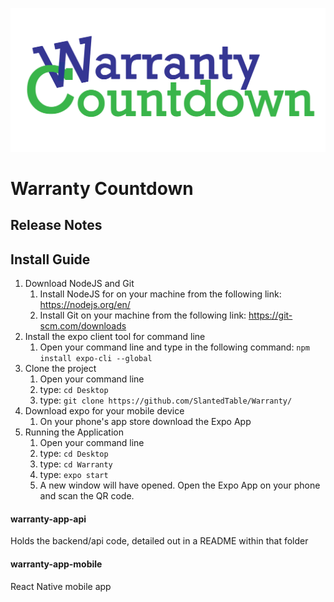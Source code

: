 

![Logo](https://github.com/SlantedTable/Warranty/blob/master/logo.png)

# Warranty Countdown

## Release Notes

## Install Guide
1. Download NodeJS and Git
    1. Install NodeJS for on your machine from the following link: https://nodejs.org/en/
    2. Install Git on your machine from the following link: https://git-scm.com/downloads
2. Install the expo client tool for command line
    1. Open your command line and type in the following command: `npm install expo-cli --global`
3. Clone the project
    1. Open your command line
    2. type: `cd Desktop`
    3. type: `git clone https://github.com/SlantedTable/Warranty/`
4. Download expo for your mobile device
    1. On your phone's app store download the Expo App
5. Running the Application
    1. Open your command line
    2. type: `cd Desktop`
    3. type: `cd Warranty`
    4. type: `expo start`
    5. A new window will have opened. Open the Expo App on your phone and scan the QR code.
 
    

#### warranty-app-api
Holds the backend/api code, detailed out in a README within that folder
    
#### warranty-app-mobile
React Native mobile app
